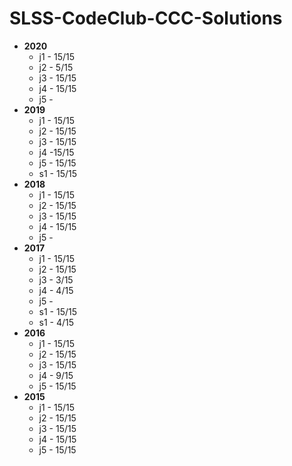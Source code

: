 # SLSS-CodeClub-CCC-Solutions

 - **2020**
	 - j1 - 15/15
	 - j2 - 5/15
	 - j3 - 15/15
	 - j4 - 15/15
	 - j5 - 
 - **2019**
	 - j1 - 15/15
	 - j2 - 15/15
	 - j3 - 15/15
	 - j4 -15/15
	 - j5 - 15/15
	 - s1 - 15/15
 - **2018**
	 - j1 - 15/15
	 - j2 - 15/15
	 - j3 - 15/15
	 - j4 - 15/15
	 - j5 -
 - **2017**
     - j1 - 15/15
	 - j2 - 15/15
	 - j3 -  3/15
	 - j4 -  4/15
	 - j5 -
	 - s1 - 15/15
	 - s1 - 4/15
 - **2016**
     - j1 - 15/15
	 - j2 - 15/15
	 - j3 - 15/15
	 - j4 - 9/15
	 - j5 - 15/15
 - **2015**
	 - j1 - 15/15
	 - j2 - 15/15
	 - j3 - 15/15
	 - j4 - 15/15
	 - j5 - 15/15
